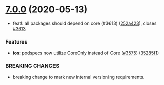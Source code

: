 # [7.0.0](https://github.com/invertase/react-native-firebase/tree/master/packages/auth/compare/@react-native-firebase/auth@7.0.0...@react-native-firebase/auth@7.0.0) (2020-05-13)


* feat!: all packages should depend on core (#3613) ([252a423](https://github.com/invertase/react-native-firebase/tree/master/packages/auth/commit/252a4239e98a0f2a55c4afcd2d82e4d5f97e65e9)), closes [#3613](https://github.com/invertase/react-native-firebase/tree/master/packages/auth/issues/3613)


### Features

* **ios:** podspecs now utilize CoreOnly instead of Core ([#3575](https://github.com/invertase/react-native-firebase/tree/master/packages/auth/issues/3575)) ([35285f1](https://github.com/invertase/react-native-firebase/tree/master/packages/auth/commit/35285f1655b16d05e6630fc556f95cccfb707ee4))


### BREAKING CHANGES

* breaking change to mark new internal versioning requirements.



